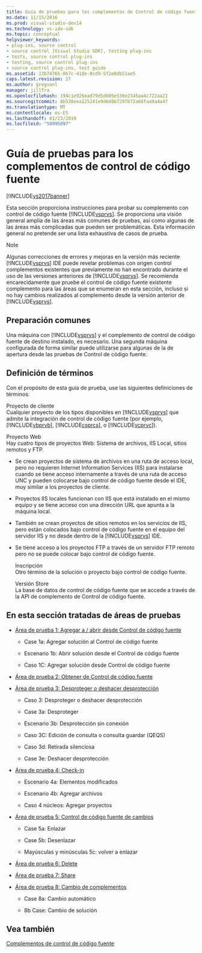 ```yaml
---
title: Guía de pruebas para los complementos de Control de código fuente | Documentos de Microsoft
ms.date: 11/15/2016
ms.prod: visual-studio-dev14
ms.technology: vs-ide-sdk
ms.topic: conceptual
helpviewer_keywords:
- plug-ins, source control
- source control [Visual Studio SDK], testing plug-ins
- tests, source control plug-ins
- testing, source control plug-ins
- source control plug-ins, test guide
ms.assetid: 13b74765-0b7c-418e-8cd9-5f2e8db51ae5
caps.latest.revision: 27
ms.author: gregvanl
manager: jillfra
ms.openlocfilehash: 194c1e926ead79d5db05e530e2345aa4c722aa21
ms.sourcegitcommit: 8b538eea125241e9d6d8b7297b72a66faa9a4a47
ms.translationtype: MT
ms.contentlocale: es-ES
ms.lasthandoff: 01/23/2019
ms.locfileid: "58995897"
---
```

# <a name="test-guide-for-source-control-plug-ins"></a>Guía de pruebas para los complementos de control de código fuente
[!INCLUDE[vs2017banner](../../includes/vs2017banner.md)]

Esta sección proporciona instrucciones para probar su complemento con control de código fuente [!INCLUDE[vsprvs](../../includes/vsprvs-md.md)]. Se proporciona una visión general amplia de las áreas más comunes de pruebas, así como algunas de las áreas más complicadas que pueden ser problemáticas. Esta información general no pretende ser una lista exhaustiva de casos de prueba.  
  
> [!NOTE]
>  Algunas correcciones de errores y mejoras en la versión más reciente [!INCLUDE[vsprvs](../../includes/vsprvs-md.md)] IDE puede revelar problemas con origen control complementos existentes que previamente no han encontrado durante el uso de las versiones anteriores de [!INCLUDE[vsprvs](../../includes/vsprvs-md.md)]. Se recomienda encarecidamente que pruebe el control de código fuente existente complemento para las áreas que se enumeran en esta sección, incluso si no hay cambios realizados al complemento desde la versión anterior de [!INCLUDE[vsprvs](../../includes/vsprvs-md.md)].  
  
## <a name="common-preparation"></a>Preparación comunes  
 Una máquina con [!INCLUDE[vsprvs](../../includes/vsprvs-md.md)] y el complemento de control de código fuente de destino instalado, es necesario. Una segunda máquina configurada de forma similar puede utilizarse para algunas de la de apertura desde las pruebas de Control de código fuente.  
  
## <a name="definition-of-terms"></a>Definición de términos  
 Con el propósito de esta guía de prueba, use las siguientes definiciones de términos:  
  
 Proyecto de cliente  
 Cualquier proyecto de los tipos disponibles en [!INCLUDE[vsprvs](../../includes/vsprvs-md.md)] que admite la integración de control de código fuente (por ejemplo, [!INCLUDE[vbprvb](../../includes/vbprvb-md.md)], [!INCLUDE[csprcs](../../includes/csprcs-md.md)], o [!INCLUDE[vcprvc](../../includes/vcprvc-md.md)]).  
  
 Proyecto Web  
 Hay cuatro tipos de proyectos Web: Sistema de archivos, IIS Local, sitios remotos y FTP.  
  
- Se crean proyectos de sistema de archivos en una ruta de acceso local, pero no requieren Internet Information Services (IIS) para instalarse cuando se tiene acceso internamente a través de una ruta de acceso UNC y pueden colocarse bajo control de código fuente desde el IDE, muy similar a los proyectos de cliente.  
  
- Proyectos IIS locales funcionan con IIS que está instalado en el mismo equipo y se tiene acceso con una dirección URL que apunta a la máquina local.  
  
- También se crean proyectos de sitios remotos en los servicios de IIS, pero están colocados bajo control de código fuente en el equipo del servidor IIS y no desde dentro de la [!INCLUDE[vsprvs](../../includes/vsprvs-md.md)] IDE.  
  
- Se tiene acceso a los proyectos FTP a través de un servidor FTP remoto pero no se puede colocar bajo control de código fuente.  
  
  Inscripción  
  Otro término de la solución o proyecto bajo control de código fuente.  
  
  Versión Store  
  La base de datos de control de código fuente que se accede a través de la API de complemento de Control de código fuente.  
  
## <a name="test-areas-covered-in-this-section"></a>En esta sección tratadas de áreas de pruebas  
  
-   [Área de prueba 1: Agregar a / abrir desde Control de código fuente](../../extensibility/internals/test-area-1-add-to-open-from-source-control.md)  
  
    -   Case 1a: Agregar solución al Control de código fuente  
  
    -   Escenario 1b: Abrir solución desde el Control de código fuente  
  
    -   Caso 1C: Agregar solución desde Control de código fuente  
  
-   [Área de prueba 2: Obtener de Control de código fuente](../../extensibility/internals/test-area-2-get-from-source-control.md)  
  
-   [Área de prueba 3: Desproteger o deshacer desprotección](../../extensibility/internals/test-area-3-check-out-undo-checkout.md)  
  
    -   Caso 3: Desproteger o deshacer desprotección  
  
    -   Case 3a: Desproteger  
  
    -   Escenario 3b: Desprotección sin conexión  
  
    -   Caso 3C: Edición de consulta o consulta guardar (QEQS)  
  
    -   Caso 3d: Retirada silenciosa  
  
    -   Case 3e: Deshacer desprotección  
  
-   [Área de prueba 4: Check-in](../../extensibility/internals/test-area-4-check-in.md)  
  
    -   Escenario 4a: Elementos modificados  
  
    -   Escenario 4b: Agregar archivos  
  
    -   Caso 4 núcleos: Agregar proyectos  
  
-   [Área de prueba 5: Control de código fuente de cambios](../../extensibility/internals/test-area-5-change-source-control.md)  
  
    -   Case 5a: Enlazar  
  
    -   Case 5b: Desenlazar  
  
    -   Mayúsculas y minúsculas 5c: volver a enlazar  
  
-   [Área de prueba 6: Delete](../../extensibility/internals/test-area-6-delete.md)  
  
-   [Área de prueba 7: Share](../../extensibility/internals/test-area-7-share.md)  
  
-   [Área de prueba 8: Cambio de complementos](../../extensibility/internals/test-area-8-plug-in-switching.md)  
  
    -   Case 8a: Cambio automático  
  
    -   8b Case: Cambio de solución  
  
## <a name="see-also"></a>Vea también  
 [Complementos de control de código fuente](../../extensibility/source-control-plug-ins.md)
